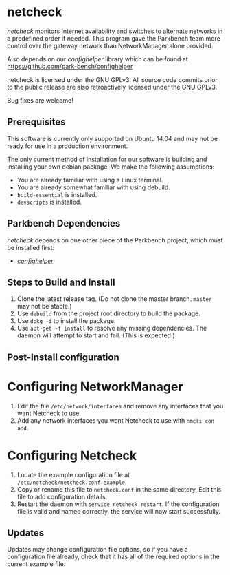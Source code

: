 # netcheck

_netcheck_ monitors Internet availability and switches to alternate networks in a predefined order if needed. This program gave the Parkbench team more control over the gateway network than NetworkManager alone provided.

Also depends on our _confighelper_ library which can be found at https://github.com/park-bench/confighelper

netcheck is licensed under the GNU GPLv3. All source code commits prior to the public release are also retroactively licensed under the GNU GPLv3.

Bug fixes are welcome!

## Prerequisites

This software is currently only supported on Ubuntu 14.04 and may not be ready for use in a production environment.

The only current method of installation for our software is building and installing your own debian package. We make the following assumptions:

*    You are already familiar with using a Linux terminal.
*    You are already somewhat familiar with using debuild.
*    `build-essential` is installed.
*    `devscripts` is installed.

## Parkbench Dependencies

_netcheck_ depends on one other piece of the Parkbench project, which must be installed first:

* [_confighelper_](https://github.com/park-bench/confighelper)

## Steps to Build and Install

1. Clone the latest release tag. (Do not clone the master branch. `master` may not be stable.)
2. Use `debuild` from the project root directory to build the package.
3. Use `dpkg -i` to install the package.
4. Use `apt-get -f install` to resolve any missing dependencies. The daemon will attempt to start and fail. (This is expected.)

## Post-Install configuration

# Configuring NetworkManager
1. Edit the file `/etc/network/interfaces` and remove any interfaces that you want Netcheck to use.
2. Add any network interfaces you want Netcheck to use with `nmcli con add`.

# Configuring Netcheck
1. Locate the example configuration file at `/etc/netcheck/netcheck.conf.example`.
2. Copy or rename this file to `netcheck.conf` in the same directory. Edit this file to add configuration details.
3. Restart the daemon with `service netcheck restart`. If the configuration file is valid and named correctly, the service will now start successfully.

## Updates

Updates may change configuration file options, so if you have a configuration
file already, check that it has all of the required options in the current
example file.
